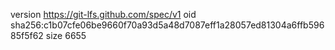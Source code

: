 version https://git-lfs.github.com/spec/v1
oid sha256:c1b07cfe06be9660f70a93d5a48d7087eff1a28057ed81304a6ffb59685f5f62
size 6655
